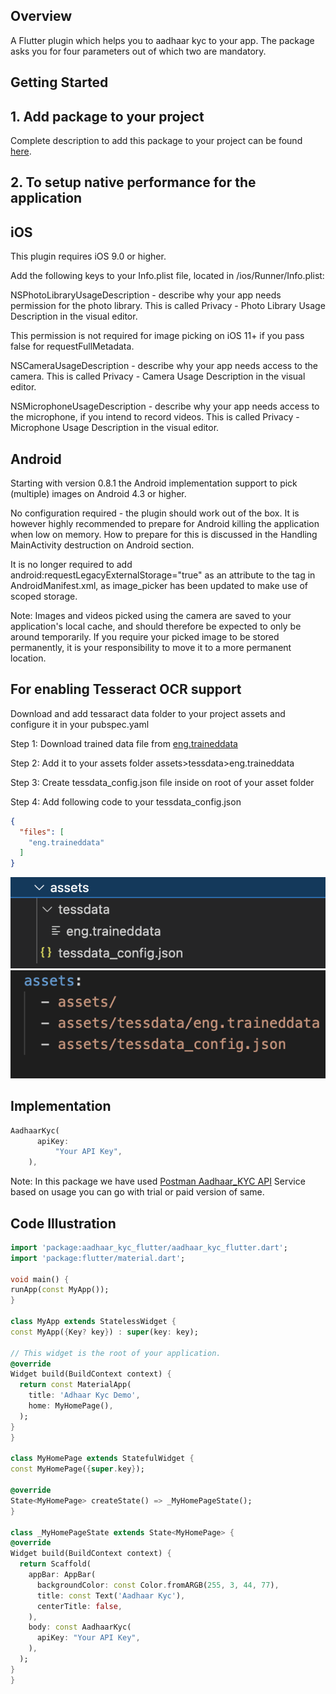 ## Overview

A Flutter plugin which helps you to aadhaar kyc to your app. The package asks you for four parameters out of which two are mandatory.

## Getting Started

## 1. Add package to your project

Complete description to add this package to your project can be found [here](https://pub.dev/packages/).

## 2. To setup native performance for the application

## iOS 

This plugin requires iOS 9.0 or higher.

Add the following keys to your Info.plist file, located in <project root>/ios/Runner/Info.plist:

NSPhotoLibraryUsageDescription - describe why your app needs permission for the photo library. This is called Privacy - Photo Library Usage Description in the visual editor.

This permission is not required for image picking on iOS 11+ if you pass false for requestFullMetadata.

NSCameraUsageDescription - describe why your app needs access to the camera. This is called Privacy - Camera Usage Description in the visual editor.

NSMicrophoneUsageDescription - describe why your app needs access to the microphone, if you intend to record videos. This is called Privacy - Microphone Usage Description in the visual editor.

## Android 

Starting with version 0.8.1 the Android implementation support to pick (multiple) images on Android 4.3 or higher.

No configuration required - the plugin should work out of the box. It is however highly recommended to prepare for Android killing the application when low on memory. How to prepare for this is discussed in the Handling MainActivity destruction on Android section.

It is no longer required to add android:requestLegacyExternalStorage="true" as an attribute to the <application> tag in AndroidManifest.xml, as image_picker has been updated to make use of scoped storage.

Note: Images and videos picked using the camera are saved to your application's local cache, and should therefore be expected to only be around temporarily. If you require your picked image to be stored permanently, it is your responsibility to move it to a more permanent location.

## For enabling Tesseract OCR support

  Download and add tessaract data folder to your project assets and configure it in your pubspec.yaml

  Step 1: Download trained data file from [eng.traineddata](https://github.com/tesseract-ocr/tessdata/blob/main/eng.traineddata)

  Step 2: Add it to your assets folder assets>tessdata>eng.traineddata

  Step 3: Create tessdata_config.json file inside on root of your asset folder

  Step 4: Add following code to your tessdata_config.json

  ```json
  {
    "files": [
      "eng.traineddata"
    ]
}
  ``` 
![](demo_snaps/assets.png "title-1") ![](demo_snaps/assets_configure.png "title-2")

## Implementation

  ```dart
  AadhaarKyc(
        apiKey:
            "Your API Key",
      ),
  ``` 
Note: In this package we have used [Postman Aadhaar_KYC API](https://www.postman.com/annaieservice/workspace/annai/folder/13120387-b924c48a-7c18-48d7-9f12-1942ce83d39f?ctx=documentation) Service based on usage you can go with trial or paid version of same.

## Code Illustration


  ```dart
  import 'package:aadhaar_kyc_flutter/aadhaar_kyc_flutter.dart';
import 'package:flutter/material.dart';

void main() {
  runApp(const MyApp());
}

class MyApp extends StatelessWidget {
  const MyApp({Key? key}) : super(key: key);

  // This widget is the root of your application.
  @override
  Widget build(BuildContext context) {
    return const MaterialApp(
      title: 'Adhaar Kyc Demo',
      home: MyHomePage(),
    );
  }
}

class MyHomePage extends StatefulWidget {
  const MyHomePage({super.key});

  @override
  State<MyHomePage> createState() => _MyHomePageState();
}

class _MyHomePageState extends State<MyHomePage> {
  @override
  Widget build(BuildContext context) {
    return Scaffold(
      appBar: AppBar(
        backgroundColor: const Color.fromARGB(255, 3, 44, 77),
        title: const Text('Aadhaar Kyc'),
        centerTitle: false,
      ),
      body: const AadhaarKyc(
        apiKey: "Your API Key",
      ),
    );
  }
}
  ``` 


